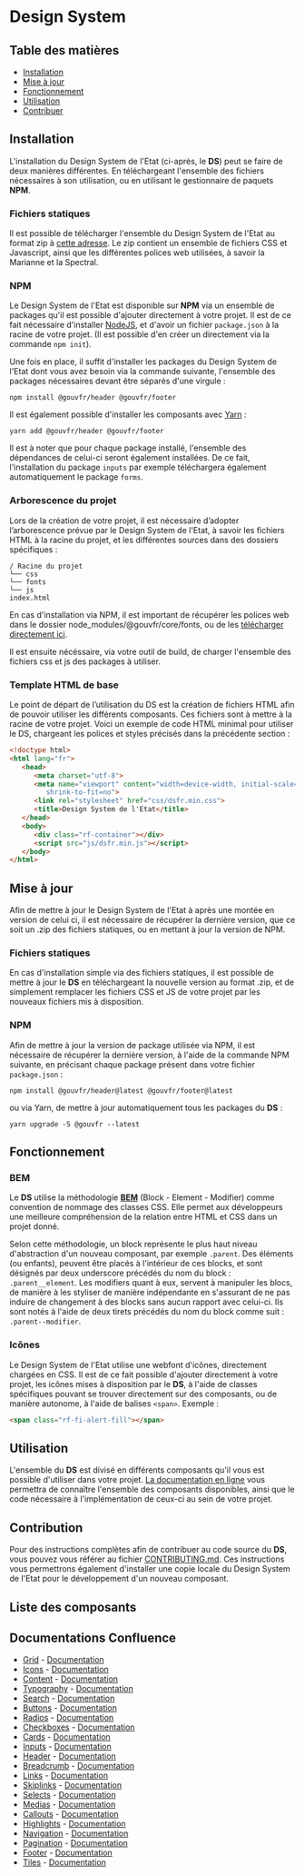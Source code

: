 # Design System

## Table des matières
- [Installation](#installation)
- [Mise à jour](#mise-à-jour)
- [Fonctionnement](#fonctionnement)
- [Utilisation](#utilisation)
- [Contribuer](#contribuer)

## Installation
L'installation du Design System de l'Etat (ci-après, le **DS**) peut se faire de deux manières différentes. En téléchargeant l'ensemble des fichiers nécessaires à son utilisation, ou en utilisant le gestionnaire de paquets **NPM**.

### Fichiers statiques
Il est possible de télécharger l'ensemble du Design System de l'Etat au format zip à [cette adresse](#). Le zip contient un ensemble de fichiers CSS et Javascript, ainsi que les différentes polices web utilisées, à savoir la Marianne et la Spectral.

### NPM
Le Design System de l'Etat est disponible sur **NPM** via un ensemble de packages qu'il est possible d'ajouter directement à votre projet.
Il est de ce fait nécessaire d'installer [NodeJS](https://nodejs.org/en/), et d'avoir un fichier `package.json` à la racine de votre projet. (Il est possible d'en créer un directement via la commande `npm init`).

Une fois en place, il suffit d'installer les packages du Design System de l'Etat dont vous avez besoin via la commande suivante, l'ensemble des packages nécessaires devant être séparés d'une virgule :

```
npm install @gouvfr/header @gouvfr/footer
```

Il est également possible d'installer les composants avec [Yarn](https://yarnpkg.com/) :

```
yarn add @gouvfr/header @gouvfr/footer
```

Il est à noter que pour chaque package installé, l'ensemble des dépendances de celui-ci seront également installées. De ce fait, l'installation du package `inputs` par exemple téléchargera également automatiquement le package `forms`.

### Arborescence du projet

Lors de la création de votre projet, il est nécessaire d’adopter l’arborescence prévue par le Design System de l'Etat, à savoir les fichiers HTML à la racine du projet, et les différentes sources dans des dossiers spécifiques :

```text
/ Racine du projet
└── css
└── fonts
└── js
index.html
```

En cas d'installation via NPM, il est important de récupérer les polices web dans le dossier node_modules/@gouvfr/core/fonts, ou de les [télécharger directement ici](#).

Il est ensuite nécéssaire, via votre outil de build, de charger l'ensemble des fichiers css et js des packages à utiliser.

### Template HTML de base
Le point de départ de l’utilisation du DS est la création de fichiers HTML afin de pouvoir utiliser les différents composants. Ces fichiers sont à mettre à la racine de votre projet. Voici un exemple de code HTML minimal pour utiliser le DS, chargeant les polices et styles précisés dans la précédente section :

```html
<!doctype html>
<html lang="fr">
   <head>
      <meta charset="utf-8">
      <meta name="viewport" content="width=device-width, initial-scale=1,
         shrink-to-fit=no">
      <link rel="stylesheet" href="css/dsfr.min.css">
      <title>Design System de l'Etat</title>
   </head>
   <body>
      <div class="rf-container"></div>
      <script src="js/dsfr.min.js"></script>
   </body>
</html>
```

## Mise à jour
Afin de mettre à jour le Design System de l'Etat à après une montée en version de celui ci, il est nécessaire de récupérer la dernière version, que ce soit un .zip des fichiers statiques, ou en mettant à jour la version de NPM.

### Fichiers statiques
En cas d'installation simple via des fichiers statiques, il est possible de mettre à jour le **DS** en téléchargeant la nouvelle version au format .zip, et de simplement remplacer les fichiers CSS et JS de votre projet par les nouveaux fichiers mis à disposition.

### NPM

Afin de mettre à jour la version de package utilisée via NPM, il est nécessaire de récupérer la dernière version, à l'aide de la commande NPM suivante, en précisant chaque package présent dans votre fichier `package.json` :

```
npm install @gouvfr/header@latest @gouvfr/footer@latest
```

ou via Yarn, de mettre à jour automatiquement tous les packages du **DS** :
```
yarn upgrade -S @gouvfr --latest  
```

## Fonctionnement

### BEM
Le **DS** utilise la méthodologie [**BEM**]([https://css-tricks.com/bem-101/]([http://getbem.com/naming/](http://getbem.com/naming/))) (Block - Element - Modifier) comme convention de nommage des classes CSS. Elle permet aux développeurs une meilleure compréhension de la relation entre HTML et CSS dans un projet donné.

Selon cette méthodologie, un block représente le plus haut niveau d'abstraction d'un nouveau composant, par exemple `.parent`.
Des éléments (ou enfants), peuvent être placés à l'intérieur de ces blocks, et sont désignés par deux underscore précédés du nom du block : `.parent__element`.
Les modifiers quant à eux, servent à manipuler les blocs, de manière à les styliser de manière indépendante en s'assurant de ne pas induire de changement à des blocks sans aucun rapport avec celui-ci. Ils sont notés à l'aide de deux tirets précédés du nom du block comme suit : `.parent--modifier`.

### Icônes
Le Design System de l'Etat utilise une webfont d'icônes, directement chargées en CSS. Il est de ce fait possible d'ajouter directement à votre projet, les icônes mises à disposition par le **DS**, à l'aide de classes spécifiques pouvant se trouver directement sur des composants, ou de manière autonome, à l'aide de balises `<span>`. Exemple :


```html
<span class="rf-fi-alert-fill"></span>
```
## Utilisation

L'ensemble du **DS** est divisé en différents composants qu'il vous est possible d'utiliser dans votre projet. [La documentation en ligne](#) vous permettra de connaître l'ensemble des composants disponibles, ainsi que le code nécessaire à l'implémentation de ceux-ci au sein de votre projet.

## Contribution
Pour des instructions complètes afin de contribuer au code source du **DS**, vous pouvez vous référer
au fichier  [CONTRIBUTING.md](CONTRIBUTING.md).
Ces instructions vous permettrons également d'installer une copie locale du Design System de l'Etat pour le développement d'un nouveau composant.

## Liste des composants

## Documentations Confluence

- [Grid](packages/grid/README.md) - [Documentation](https://gouvfr.atlassian.net/wiki/spaces/DB/pages/222331372/Grille+et+points+de+rupture+-+Grid+and+breakpoints)
- [Icons](packages/icons/README.md) - [Documentation](https://gouvfr.atlassian.net/wiki/spaces/DB/pages/222331396/Ic+nes+-+Icons)
- [Content](packages/content/README.md) - [Documentation](https://gouvfr.atlassian.net/wiki/spaces/DB/pages/153813475/M+dias+-+medias)
- [Typography](packages/typography/README.md) - [Documentation](https://gouvfr.atlassian.net/wiki/spaces/DB/pages/223019527/Typographie+-+Typography)
- [Search](packages/search/README.md) - [Documentation](https://gouvfr.atlassian.net/wiki/spaces/DB/pages/217186376/Barre+de+recherche+-+Search+bar)
- [Buttons](packages/buttons/README.md) - [Documentation](https://gouvfr.atlassian.net/wiki/spaces/DB/pages/217284660/Boutons+-+Buttons)
- [Radios](packages/radios/README.md) - [Documentation](https://gouvfr.atlassian.net/wiki/spaces/DB/pages/217088553/Boutons+radio+-+Radio+button)
- [Checkboxes](packages/checkboxes/README.md) - [Documentation](https://gouvfr.atlassian.net/wiki/spaces/DB/pages/217251933/Case+cocher+-+Checkbox)
- [Cards](packages/cards/README.md) - [Documentation](https://gouvfr.atlassian.net/wiki/spaces/DB/pages/222331445/Carte+-+Card)
- [Inputs](packages/inputs/README.md) - [Documentation](https://gouvfr.atlassian.net/wiki/spaces/DB/pages/217088099/Champs+de+saisie+-+Text+input)
- [Header](packages/header/README.md) - [Documentation](https://gouvfr.atlassian.net/wiki/spaces/DB/pages/222789846/En-t+te+-+Header)
- [Breadcrumb](packages/breadcrumb/README.md) - [Documentation](https://gouvfr.atlassian.net/wiki/spaces/DB/pages/223019278/Fil+d+Ariane+-+Breadcrumb)
- [Links](packages/links/README.md) - [Documentation](https://gouvfr.atlassian.net/wiki/spaces/DB/pages/217284725/Liens+-+Links)
- [Skiplinks](packages/skiplinks/README.md) - [Documentation](https://gouvfr.atlassian.net/wiki/spaces/DB/pages/222789880/Liens+d+vitement+-+Skip+links)
- [Selects](packages/selects/README.md) - [Documentation](https://gouvfr.atlassian.net/wiki/spaces/DB/pages/223019306/Liste+d+roulante+-+Select)
- [Medias](packages/medias/README.md) - [Documentation](https://gouvfr.atlassian.net/wiki/spaces/DB/pages/153813475/M+dias+-+medias)
- [Callouts](packages/callouts/README.md) - [Documentation](https://gouvfr.atlassian.net/wiki/spaces/DB/pages/222331196/Mise+en+avant+-+Call-out)
- [Highlights](packages/highlights/README.md) - [Documentation](https://gouvfr.atlassian.net/wiki/spaces/DB/pages/223019199/Mise+en+exergue+-+Highlight)
- [Navigation](packages/navigation/README.md) - [Documentation](https://gouvfr.atlassian.net/wiki/spaces/DB/pages/222789853/Navigation+principale+-+Main+navigation)
- [Pagination](packages/pagination/README.md) - [Documentation](https://gouvfr.atlassian.net/wiki/spaces/DB/pages/223051980/Pagination+-+Pagination)
- [Footer](packages/footer/README.md) - [Documentation](https://gouvfr.atlassian.net/wiki/spaces/DB/pages/222331413/Pied+de+page+-+Footer)
- [Tiles](packages/tiles/README.md) - [Documentation](https://gouvfr.atlassian.net/wiki/spaces/DB/pages/222331438/Tuile+-+Tile)
